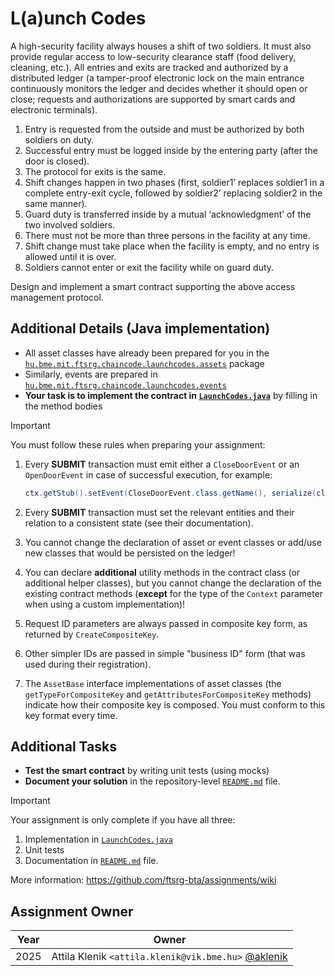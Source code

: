 # L(a)unch Codes

A high-security facility always houses a shift of two soldiers.
It must also provide regular access to low-security clearance staff (food delivery, cleaning, etc.).
All entries and exits are tracked and authorized by a distributed ledger (a tamper-proof electronic lock on the main entrance continuously monitors the ledger and decides whether it should open or close; requests and authorizations are supported by smart cards and electronic terminals). 

1. Entry is requested from the outside and must be authorized by both soldiers on duty. 
2. Successful entry must be logged inside by the entering party (after the door is closed). 
3. The protocol for exits is the same.
4. Shift changes happen in two phases (first, soldier1’ replaces soldier1 in a complete entry-exit cycle, followed by soldier2’ replacing soldier2 in the same manner). 
5. Guard duty is transferred inside by a mutual ‘acknowledgment’ of the two involved soldiers. 
6. There must not be more than three persons in the facility at any time. 
7. Shift change must take place when the facility is empty, and no entry is allowed until it is over. 
8. Soldiers cannot enter or exit the facility while on guard duty. 

Design and implement a smart contract supporting the above access management protocol. 


## Additional Details (Java implementation)

* All asset classes have already been prepared for you in the [`hu.bme.mit.ftsrg.chaincode.launchcodes.assets`](src/main/java/hu/bme/mit/ftsrg/chaincode/launchcodes/assets) package
* Similarly, events are prepared in [`hu.bme.mit.ftsrg.chaincode.launchcodes.events`](src/main/java/hu/bme/mit/ftsrg/chaincode/launchcodes/events)
* **Your task is to implement the contract in [`LaunchCodes.java`](src/main/java/hu/bme/mit/ftsrg/chaincode/launchcodes/contract/LaunchCodes.java)** by filling in the method bodies

> [!IMPORTANT]
> You must follow these rules when preparing your assignment:
>
> 1. Every **SUBMIT** transaction must emit either a `CloseDoorEvent` or an `OpenDoorEvent` in case of successful execution, for example:
>  
>     ```java
>     ctx.getStub().setEvent(CloseDoorEvent.class.getName(), serialize(closeDoorEvent));
>     ```
> 2. Every **SUBMIT** transaction must set the relevant entities and their relation to a consistent state (see their documentation).
> 3. You cannot change the declaration of asset or event classes or add/use new classes that would be persisted on the ledger!
> 4. You can declare **additional** utility methods in the contract class (or additional helper classes), but you cannot change the declaration of the existing contract methods (**except** for the type of the `Context` parameter when using a custom implementation)!
> 5. Request ID parameters are always passed in composite key form, as returned by `CreateCompositeKey`.
> 6. Other simpler IDs are passed in simple "business ID" form (that was used during their registration).
> 7. The `AssetBase` interface implementations of asset classes (the `getTypeForCompositeKey` and `getAttributesForCompositeKey` methods) indicate how their composite key is composed. You must conform to this key format every time.

## Additional Tasks

* **Test the smart contract** by writing unit tests (using mocks)
* **Document your solution** in the repository-level [`README.md`](../README.md) file.

> [!IMPORTANT]
> Your assignment is only complete if you have all three:
>
> 1. Implementation in [`LaunchCodes.java`](src/main/java/hu/bme/mit/ftsrg/chaincode/launchcodes/contract/LaunchCodes.java)
> 2. Unit tests
> 3. Documentation in [`README.md`](../README.md) file.
>
> More information: https://github.com/ftsrg-bta/assignments/wiki


## Assignment Owner

| Year | Owner                                                                             |
|:----:|:---------------------------------------------------------------------------------:|
| 2025 | Attila Klenik `<attila.klenik@vik.bme.hu>` [@aklenik](https://github.com/aklenik) |
